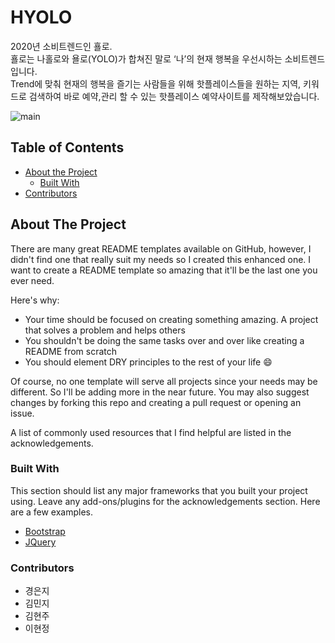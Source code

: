 # HYOLO
2020년 소비트렌드인 횰로. <br>
횰로는 나홀로와 욜로(YOLO)가 합쳐진 말로 ‘나’의 현재 행복을 우선시하는 소비트렌드입니다. <br>
Trend에 맞춰 현재의 행복을 즐기는 사람들을 위해
핫플레이스들을 원하는 지역, 키워드로 검색하여 바로 예약,관리 할 수 있는 
핫플레이스 예약사이트를 제작해보았습니다.


![main](https://user-images.githubusercontent.com/71309720/95305119-8602b700-08c0-11eb-9e2a-14fb976111fe.png)
<!-- TABLE OF CONTENTS -->
## Table of Contents

* [About the Project](#about-the-project)
  * [Built With](#built-with)
* [Contributors](#contributors)


<!-- ABOUT THE PROJECT -->
## About The Project



There are many great README templates available on GitHub, however, I didn't find one that really suit my needs so I created this enhanced one. I want to create a README template so amazing that it'll be the last one you ever need.

Here's why:
* Your time should be focused on creating something amazing. A project that solves a problem and helps others
* You shouldn't be doing the same tasks over and over like creating a README from scratch
* You should element DRY principles to the rest of your life :smile:

Of course, no one template will serve all projects since your needs may be different. So I'll be adding more in the near future. You may also suggest changes by forking this repo and creating a pull request or opening an issue.

A list of commonly used resources that I find helpful are listed in the acknowledgements.

### Built With
This section should list any major frameworks that you built your project using. Leave any add-ons/plugins for the acknowledgements section. Here are a few examples.
* [Bootstrap](https://getbootstrap.com)
* [JQuery](https://jquery.com)



### Contributors

* 경은지
* 김민지
* 김현주
* 이현정
